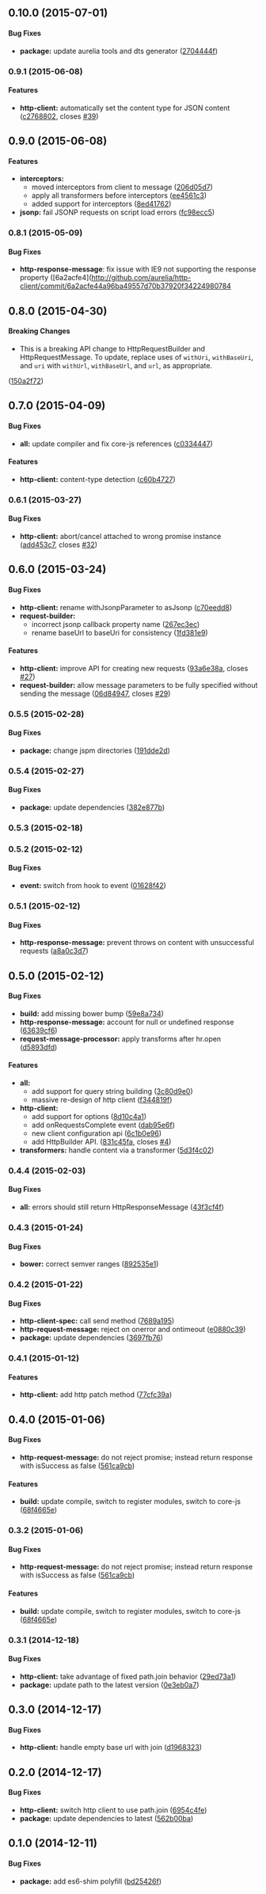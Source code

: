 ## 0.10.0 (2015-07-01)


#### Bug Fixes

* **package:** update aurelia tools and dts generator ([2704444f](http://github.com/aurelia/http-client/commit/2704444ffe3a0f09db9bd9a1cbc1cad37a4647ec))


### 0.9.1 (2015-06-08)


#### Features

* **http-client:** automatically set the content type for JSON content ([c2768802](http://github.com/aurelia/http-client/commit/c276880205597ddaa76d3d644e10866b0cd1fd26), closes [#39](http://github.com/aurelia/http-client/issues/39))


## 0.9.0 (2015-06-08)


#### Features

* **interceptors:**
  * moved interceptors from client to message ([206d05d7](http://github.com/aurelia/http-client/commit/206d05d7a64b196a46daa14452ca3e017214cc0a))
  * apply all transformers before interceptors ([ee4561c3](http://github.com/aurelia/http-client/commit/ee4561c37b2a6101123aecb4c1ad8490ee05ba59))
  * added support for interceptors ([8ed41762](http://github.com/aurelia/http-client/commit/8ed4176276e604c2334bc4b2d3471ecb8ebfda0f))
* **jsonp:** fail JSONP requests on script load errors ([fc98ecc5](http://github.com/aurelia/http-client/commit/fc98ecc5fcb00c16140b1524ba0a5ba16bb702e7))


### 0.8.1 (2015-05-09)

#### Bug Fixes

* **http-response-message**: fix issue with IE9 not supporting the response property  ([6a2acfe4](http://github.com/aurelia/http-client/commit/6a2acfe44a96ba49557d70b37920f34224980784


## 0.8.0 (2015-04-30)


#### Breaking Changes

* This is a breaking API change to HttpRequestBuilder and HttpRequestMessage. To update, replace uses of `withUri`, `withBaseUri`, and `uri` with `withUrl`, `withBaseUrl`, and `url`, as appropriate.

 ([150a2f72](http://github.com/aurelia/http-client/commit/150a2f721166516d50699ea5da8a074a5792a238))


## 0.7.0 (2015-04-09)


#### Bug Fixes

* **all:** update compiler and fix core-js references ([c0334447](http://github.com/aurelia/http-client/commit/c0334447b4a2f794b0428a54f5e43eebd663780c))


#### Features

* **http-client:** content-type detection ([c60b4727](http://github.com/aurelia/http-client/commit/c60b4727a56a0226cebe28ed91f183d2bfd5dc78))


### 0.6.1 (2015-03-27)


#### Bug Fixes

* **http-client:** abort/cancel  attached to wrong promise instance ([add453c7](http://github.com/aurelia/http-client/commit/add453c79fd7a1fd0e2cb94f6ee49aecac715c64), closes [#32](http://github.com/aurelia/http-client/issues/32))


## 0.6.0 (2015-03-24)


#### Bug Fixes

* **http-client:** rename withJsonpParameter to asJsonp ([c70eedd8](http://github.com/aurelia/http-client/commit/c70eedd83380a0f5ea474f35b4f32a3bd5c40078))
* **request-builder:**
  * incorrect jsonp callback property name ([267ec3ec](http://github.com/aurelia/http-client/commit/267ec3ecd3721583a493653178689a539c873a5d))
  * rename baseUrl to baseUri for consistency ([1fd381e9](http://github.com/aurelia/http-client/commit/1fd381e957b32d9e69966a5b60ed48f0943dcb99))


#### Features

* **http-client:** improve API for creating new requests ([93a6e38a](http://github.com/aurelia/http-client/commit/93a6e38a151b85926d2acf069cfcee0221c6b23b), closes [#27](http://github.com/aurelia/http-client/issues/27))
* **request-builder:** allow message parameters to be fully specified without sending the message ([06d84947](http://github.com/aurelia/http-client/commit/06d84947dd9e3e19028571ce0134639113ce5410), closes [#29](http://github.com/aurelia/http-client/issues/29))


### 0.5.5 (2015-02-28)


#### Bug Fixes

* **package:** change jspm directories ([191dde2d](http://github.com/aurelia/http-client/commit/191dde2d3dbff814f6bfb784acee519f99b3984d))


### 0.5.4 (2015-02-27)


#### Bug Fixes

* **package:** update dependencies ([382e877b](http://github.com/aurelia/http-client/commit/382e877bd7e5f71d22863ab97df0f472db32c7ac))


### 0.5.3 (2015-02-18)


### 0.5.2 (2015-02-12)


#### Bug Fixes

* **event:** switch from hook to event ([01628f42](http://github.com/aurelia/http-client/commit/01628f42884c899ea5b6cc64ac118e5c8f9413c1))


### 0.5.1 (2015-02-12)


#### Bug Fixes

* **http-response-message:** prevent throws on content with unsuccessful requests ([a8a0c3d7](http://github.com/aurelia/http-client/commit/a8a0c3d7df437783f768771981fa327d9bbbd9cd))


## 0.5.0 (2015-02-12)


#### Bug Fixes

* **build:** add missing bower bump ([59e8a734](http://github.com/aurelia/http-client/commit/59e8a734b555440ee26737040778dd18b2189d86))
* **http-response-message:** account for null or undefined response ([63639cf6](http://github.com/aurelia/http-client/commit/63639cf66d6abee4e44d7bfc02d5d4f8a4f5e44f))
* **request-message-processor:** apply transforms after hr.open ([d5893dfd](http://github.com/aurelia/http-client/commit/d5893dfd737b8782bbd2bd7bc9915d01dfe928f2))


#### Features

* **all:**
  * add support for query string building ([3c80d9e0](http://github.com/aurelia/http-client/commit/3c80d9e04ca9cfe56aa48ce53a2616b2fe32f4dc))
  * massive re-design of http client ([f344819f](http://github.com/aurelia/http-client/commit/f344819f9c01ed6a7aba589d5bb56d01b0a832dd))
* **http-client:**
  * add support for options ([8d10c4a1](http://github.com/aurelia/http-client/commit/8d10c4a115c674222c3b7af4870d9511a368a825))
  * add onRequestsComplete event ([dab95e6f](http://github.com/aurelia/http-client/commit/dab95e6fe89a1fd847b2000eb80b6ac4f4c3237b))
  * new client configuration api ([6c1b0e96](http://github.com/aurelia/http-client/commit/6c1b0e9671fb97286545ab6cdd706127b7ba2159))
  * add HttpBuilder API. ([831c45fa](http://github.com/aurelia/http-client/commit/831c45faa3168e71d7abd2a65c6772a25516865e), closes [#4](http://github.com/aurelia/http-client/issues/4))
* **transformers:** handle content via a transformer ([5d3f4c02](http://github.com/aurelia/http-client/commit/5d3f4c02494aafd06418298ba3bf50c2e6307626))


### 0.4.4 (2015-02-03)


#### Bug Fixes

* **all:** errors should still return HttpResponseMessage ([43f3cf4f](http://github.com/aurelia/http-client/commit/43f3cf4ffdd9690bebb99cffe699eacf3477de94))


### 0.4.3 (2015-01-24)


#### Bug Fixes

* **bower:** correct semver ranges ([892535e1](http://github.com/aurelia/http-client/commit/892535e1ecea50c0cabd6fa9be25ebb1249632fd))


### 0.4.2 (2015-01-22)


#### Bug Fixes

* **http-client-spec:** call send method ([7689a195](http://github.com/aurelia/http-client/commit/7689a195e344d0762445f0bfe2fb8b64b0e4790c))
* **http-request-message:** reject on onerror and ontimeout ([e0880c39](http://github.com/aurelia/http-client/commit/e0880c39b1447c054cdf5c908b4e991ad3ed28d3))
* **package:** update dependencies ([3697fb76](http://github.com/aurelia/http-client/commit/3697fb76f9be018823ad2a46d2c9136debd4d401))


### 0.4.1 (2015-01-12)


#### Features

* **http-client:** add http patch method ([77cfc39a](http://github.com/aurelia/http-client/commit/77cfc39a780683d77f29037612bd9d18853a4e98))


## 0.4.0 (2015-01-06)


#### Bug Fixes

* **http-request-message:** do not reject promise; instead return response with isSuccess as false ([561ca9cb](http://github.com/aurelia/http-client/commit/561ca9cbc7f8a445d76c18b26707442e4a4cdf78))


#### Features

* **build:** update compile, switch to register modules, switch to core-js ([68f4665e](http://github.com/aurelia/http-client/commit/68f4665ed69c35a9ecb94b4a661fa753eb30f79b))


### 0.3.2 (2015-01-06)


#### Bug Fixes

* **http-request-message:** do not reject promise; instead return response with isSuccess as false ([561ca9cb](http://github.com/aurelia/http-client/commit/561ca9cbc7f8a445d76c18b26707442e4a4cdf78))


#### Features

* **build:** update compile, switch to register modules, switch to core-js ([68f4665e](http://github.com/aurelia/http-client/commit/68f4665ed69c35a9ecb94b4a661fa753eb30f79b))


### 0.3.1 (2014-12-18)


#### Bug Fixes

* **http-client:** take advantage of fixed path.join behavior ([29ed73a1](http://github.com/aurelia/http-client/commit/29ed73a1f7cc118bc1f9740486081cad270b37c5))
* **package:** update path to the latest version ([0e3eb0a7](http://github.com/aurelia/http-client/commit/0e3eb0a79a63fef5fdafa1d7bb820b25b636eaa9))


## 0.3.0 (2014-12-17)


#### Bug Fixes

* **http-client:** handle empty base url with join ([d1968323](http://github.com/aurelia/http-client/commit/d1968323c557e59bdad46e1a7d43e14941a46089))


## 0.2.0 (2014-12-17)


#### Bug Fixes

* **http-client:** switch http client to use path.join ([6954c4fe](http://github.com/aurelia/http-client/commit/6954c4fe74de49739cdab92e3753f418136d3b7f))
* **package:** update dependencies to latest ([562b00ba](http://github.com/aurelia/http-client/commit/562b00bac62bb46e94d7db9df196d04350ee0f42))


## 0.1.0 (2014-12-11)


#### Bug Fixes

* **package:** add es6-shim polyfill ([bd25426f](http://github.com/aurelia/http-client/commit/bd25426f85c98ee6ad0f24abcd6d666e71c43106))
